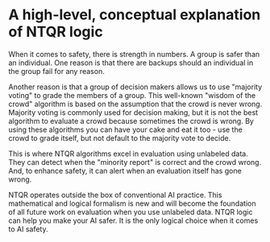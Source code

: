 # A high-level, conceptual explanation of NTQR logic

When it comes to safety, there is strength in numbers. A group is safer than
an individual. One reason is that there are backups should an individual
in the group fail for any reason.

Another reason is that a group of decision makers allows us to use
"majority voting" to grade the members of a group. This well-known
"wisdom of the crowd" algorithm is based on the assumption that the crowd is
never wrong. Majority voting is commonly used for decision making, but it is
not the best algorithm to evaluate a crowd because sometimes the crowd is
wrong. By using these algorithms you can have your cake and eat it too - use
the crowd to grade itself, but not default to the majority vote to decide.

This is where NTQR algorithms excel in evaluation using unlabeled data. They
can detect when the "minority report" is correct and the crowd wrong. And,
to enhance safety, it can alert when an evaluation itself has gone wrong.

NTQR operates outside the box of conventional AI practice. This
mathematical and logical formalism is new and will become the foundation of
all future work on evaluation when you use unlabeled data. NTQR logic can
help you make your AI safer. It is the only logical choice when it comes to
AI safety.
